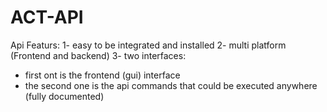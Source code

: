 # ACT-API

Api Featurs:
1- easy to be integrated and installed
2- multi platform (Frontend and backend)
3- two interfaces: 
 - first ont is the frontend (gui) interface
 - the second one is the api commands that could be executed anywhere (fully documented)
